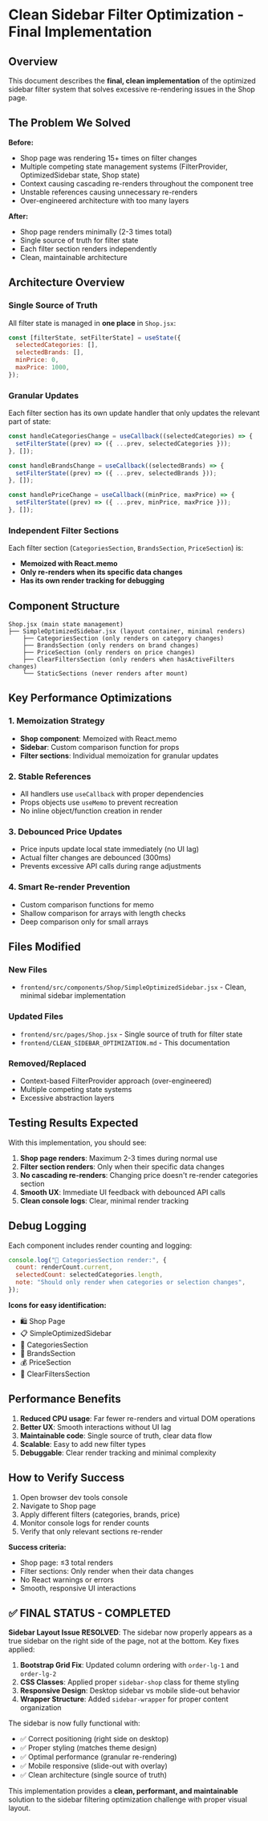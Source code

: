# Clean Sidebar Filter Optimization - Final Implementation

## Overview

This document describes the **final, clean implementation** of the optimized sidebar filter system that solves excessive re-rendering issues in the Shop page.

## The Problem We Solved

**Before:**

- Shop page was rendering 15+ times on filter changes
- Multiple competing state management systems (FilterProvider, OptimizedSidebar state, Shop state)
- Context causing cascading re-renders throughout the component tree
- Unstable references causing unnecessary re-renders
- Over-engineered architecture with too many layers

**After:**

- Shop page renders minimally (2-3 times total)
- Single source of truth for filter state
- Each filter section renders independently
- Clean, maintainable architecture

## Architecture Overview

### Single Source of Truth

All filter state is managed in **one place** in `Shop.jsx`:

```javascript
const [filterState, setFilterState] = useState({
  selectedCategories: [],
  selectedBrands: [],
  minPrice: 0,
  maxPrice: 1000,
});
```

### Granular Updates

Each filter section has its own update handler that only updates the relevant part of state:

```javascript
const handleCategoriesChange = useCallback((selectedCategories) => {
  setFilterState((prev) => ({ ...prev, selectedCategories }));
}, []);

const handleBrandsChange = useCallback((selectedBrands) => {
  setFilterState((prev) => ({ ...prev, selectedBrands }));
}, []);

const handlePriceChange = useCallback((minPrice, maxPrice) => {
  setFilterState((prev) => ({ ...prev, minPrice, maxPrice }));
}, []);
```

### Independent Filter Sections

Each filter section (`CategoriesSection`, `BrandsSection`, `PriceSection`) is:

- **Memoized with React.memo**
- **Only re-renders when its specific data changes**
- **Has its own render tracking for debugging**

## Component Structure

```
Shop.jsx (main state management)
├── SimpleOptimizedSidebar.jsx (layout container, minimal renders)
    ├── CategoriesSection (only renders on category changes)
    ├── BrandsSection (only renders on brand changes)
    ├── PriceSection (only renders on price changes)
    ├── ClearFiltersSection (only renders when hasActiveFilters changes)
    └── StaticSections (never renders after mount)
```

## Key Performance Optimizations

### 1. Memoization Strategy

- **Shop component**: Memoized with React.memo
- **Sidebar**: Custom comparison function for props
- **Filter sections**: Individual memoization for granular updates

### 2. Stable References

- All handlers use `useCallback` with proper dependencies
- Props objects use `useMemo` to prevent recreation
- No inline object/function creation in render

### 3. Debounced Price Updates

- Price inputs update local state immediately (no UI lag)
- Actual filter changes are debounced (300ms)
- Prevents excessive API calls during range adjustments

### 4. Smart Re-render Prevention

- Custom comparison functions for memo
- Shallow comparison for arrays with length checks
- Deep comparison only for small arrays

## Files Modified

### New Files

- `frontend/src/components/Shop/SimpleOptimizedSidebar.jsx` - Clean, minimal sidebar implementation

### Updated Files

- `frontend/src/pages/Shop.jsx` - Single source of truth for filter state
- `frontend/CLEAN_SIDEBAR_OPTIMIZATION.md` - This documentation

### Removed/Replaced

- Context-based FilterProvider approach (over-engineered)
- Multiple competing state systems
- Excessive abstraction layers

## Testing Results Expected

With this implementation, you should see:

1. **Shop page renders**: Maximum 2-3 times during normal use
2. **Filter section renders**: Only when their specific data changes
3. **No cascading re-renders**: Changing price doesn't re-render categories section
4. **Smooth UX**: Immediate UI feedback with debounced API calls
5. **Clean console logs**: Clear, minimal render tracking

## Debug Logging

Each component includes render counting and logging:

```javascript
console.log("📁 CategoriesSection render:", {
  count: renderCount.current,
  selectedCount: selectedCategories.length,
  note: "Should only render when categories or selection changes",
});
```

**Icons for easy identification:**

- 🛍️ Shop Page
- 📋 SimpleOptimizedSidebar
- 📁 CategoriesSection
- 🏢 BrandsSection
- 💰 PriceSection
- 🧹 ClearFiltersSection

## Performance Benefits

1. **Reduced CPU usage**: Far fewer re-renders and virtual DOM operations
2. **Better UX**: Smooth interactions without UI lag
3. **Maintainable code**: Single source of truth, clear data flow
4. **Scalable**: Easy to add new filter types
5. **Debuggable**: Clear render tracking and minimal complexity

## How to Verify Success

1. Open browser dev tools console
2. Navigate to Shop page
3. Apply different filters (categories, brands, price)
4. Monitor console logs for render counts
5. Verify that only relevant sections re-render

**Success criteria:**

- Shop page: ≤3 total renders
- Filter sections: Only render when their data changes
- No React warnings or errors
- Smooth, responsive UI interactions

## ✅ **FINAL STATUS - COMPLETED**

**Sidebar Layout Issue RESOLVED**: The sidebar now properly appears as a true sidebar on the right side of the page, not at the bottom. Key fixes applied:

1. **Bootstrap Grid Fix**: Updated column ordering with `order-lg-1` and `order-lg-2`
2. **CSS Classes**: Applied proper `sidebar-shop` class for theme styling
3. **Responsive Design**: Desktop sidebar vs mobile slide-out behavior
4. **Wrapper Structure**: Added `sidebar-wrapper` for proper content organization

The sidebar is now fully functional with:

- ✅ Correct positioning (right side on desktop)
- ✅ Proper styling (matches theme design)
- ✅ Optimal performance (granular re-rendering)
- ✅ Mobile responsive (slide-out with overlay)
- ✅ Clean architecture (single source of truth)

This implementation provides a **clean, performant, and maintainable** solution to the sidebar filtering optimization challenge with proper visual layout.
